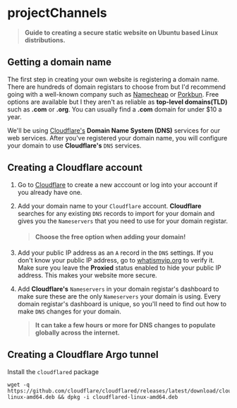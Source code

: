 # projectChannels

> **Guide to creating a secure static website on Ubuntu based Linux distributions.**

## Getting a domain name

The first step in creating your own website is registering a domain name. There are hundreds of domain registars to choose from but I'd recommend going with a well-known company such as [Namecheap](https://www.namecheap.com/) or [Porkbun](https://porkbun.com/). Free options are available but I they aren't as reliable as **top-level domains(TLD)** such as **.com** or **.org**. You can usually find a **.com** domain for under $10 a year.

We'll be using [Cloudflare's](https://cloudflare.com) **Domain Name System (DNS)** services for our web services. After you've registered your domain name, you will configure your domain to use **Cloudflare's** `DNS` services.


## Creating a **Cloudflare** account

1. Go to [Cloudflare](https://cloudflare.com) to create a new acccount or log into your account if you already have one.

2. Add your domain name to your `Cloudflare` account. **Cloudflare** searches for any existing `DNS` records to import for your domain and gives you the `Nameservers` that you need to use for your domain registar.
    > #### Choose the free option when adding your domain!

3. Add your public IP address as an `A` record in the `DNS` settings. If you don't know your public IP address, go to [whatismyip.org](https://whatismyip.org) to verify it. Make sure you leave the **Proxied** status enabled to hide your public IP address. This makes your website more secure.

4. Add **Cloudflare's** `Nameservers` in your domain registar's dashboard to make sure these are the only `Nameservers` your domain is using. Every domain registar's dashboard is unique, so you'll need to find out how to make `DNS` changes for your domain.
    > **It can take a few hours or more for DNS changes to populate globally across the internet.**

## Creating a **Cloudflare** Argo tunnel

Install the `cloudflared` package

~~~
wget -q https://github.com/cloudflare/cloudflared/releases/latest/download/cloudflared-linux-amd64.deb && dpkg -i cloudflared-linux-amd64.deb
~~~


